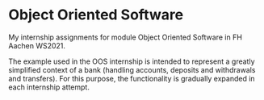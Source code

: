 # Object Oriented Software
My internship assignments for module Object Oriented Software in FH Aachen WS2021.

The example used in the OOS internship is intended to represent a greatly simplified context of a bank (handling accounts, deposits and withdrawals and transfers). For this purpose, the functionality is gradually expanded in each internship attempt.
